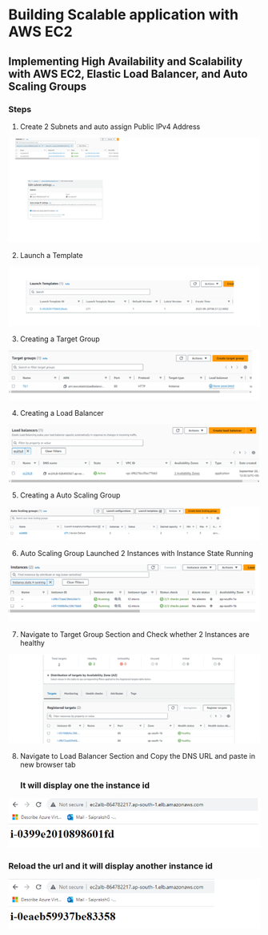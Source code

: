 # Building Scalable application with AWS EC2

## Implementing High Availability and Scalability with AWS EC2, Elastic Load Balancer, and Auto Scaling Groups

### Steps

1. Create 2 Subnets and auto assign Public IPv4 Address 

![Subnets](S1.png)

2. Launch a Template

![Template](LT1.png)

3. Creating a Target Group

![Target Group](TG1.png)

4. Creating a Load Balancer

![Load Balancer](LB.png)

5. Creating a Auto Scaling Group

![Auto Scaling Group](ASG.png)

6. Auto Scaling Group Launched 2 Instances with Instance State Running

![EC2 Instances](Instances.png)

7. Navigate to Target Group Section and Check whether 2 Instances are healthy

![Checking Instances](TGCheck.png)

8. Navigate to Load Balancer Section and Copy the DNS URL and paste in new browser tab
   ### It will display one the instance id
![InstanceId1](I1.png)

   ### Reload the url and it will display another instance id

![InstanceId2](I2.png)



